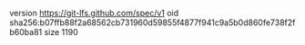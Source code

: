 version https://git-lfs.github.com/spec/v1
oid sha256:b07ffb88f2a68562cb731960d59855f4877f941c9a5b0d860fe738f2fb60ba81
size 1190
